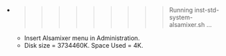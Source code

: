 * >>>>>>>>> Running inst-std-system-alsamixer.sh ...
  * Insert Alsamixer menu in Administration.
  * Disk size = 3734460K. Space Used = 4K.
